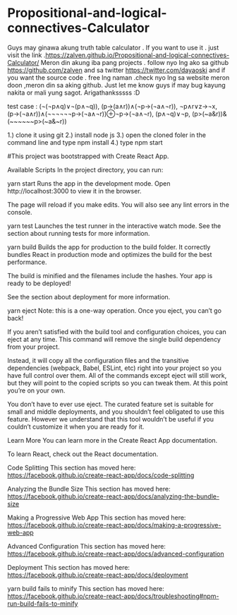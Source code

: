 # Propositional-and-logical-connectives-Calculator

Guys may ginawa akung truth table calculator . If you want to use it . just visit the link .https://zalven.github.io/Propositional-and-logical-connectives-Calculator/ Meron din akung iba pang projects . follow nyo lng ako sa github https://github.com/zalven and sa twitter https://twitter.com/dayaoski and if you want the source code . free lng naman .check nyo lng sa website meron doon ,meron din sa aking github. Just let me know guys if may bug kayung nakita or mali yung sagot. Arigathanksssss :D

test case : 
        (¬(¬p∧q)∨¬(p∧¬q)),
        (p→(a∧r))∧(¬p→(¬a∧¬r)),
        ¬p∧r∨z→¬x,
        (p→(¬a∧r))∧(¬¬¬¬¬¬p→(¬a∧¬r))⊕¬p→(¬a∧¬r),
        (p∧¬q)∨¬p,
        (p>(~a&r))&(~~~~~~p>(~a&~r))





1.) clone it using git 2.) install node js 3.) open the cloned foler in the command line and type npm install 4.) type npm start

#This project was bootstrapped with Create React App.

Available Scripts In the project directory, you can run:

yarn start Runs the app in the development mode. Open http://localhost:3000 to view it in the browser.

The page will reload if you make edits. You will also see any lint errors in the console.

yarn test Launches the test runner in the interactive watch mode. See the section about running tests for more information.

yarn build Builds the app for production to the build folder. It correctly bundles React in production mode and optimizes the build for the best performance.

The build is minified and the filenames include the hashes. Your app is ready to be deployed!

See the section about deployment for more information.

yarn eject Note: this is a one-way operation. Once you eject, you can’t go back!

If you aren’t satisfied with the build tool and configuration choices, you can eject at any time. This command will remove the single build dependency from your project.

Instead, it will copy all the configuration files and the transitive dependencies (webpack, Babel, ESLint, etc) right into your project so you have full control over them. All of the commands except eject will still work, but they will point to the copied scripts so you can tweak them. At this point you’re on your own.

You don’t have to ever use eject. The curated feature set is suitable for small and middle deployments, and you shouldn’t feel obligated to use this feature. However we understand that this tool wouldn’t be useful if you couldn’t customize it when you are ready for it.

Learn More You can learn more in the Create React App documentation.

To learn React, check out the React documentation.

Code Splitting This section has moved here: https://facebook.github.io/create-react-app/docs/code-splitting

Analyzing the Bundle Size This section has moved here: https://facebook.github.io/create-react-app/docs/analyzing-the-bundle-size

Making a Progressive Web App This section has moved here: https://facebook.github.io/create-react-app/docs/making-a-progressive-web-app

Advanced Configuration This section has moved here: https://facebook.github.io/create-react-app/docs/advanced-configuration

Deployment This section has moved here: https://facebook.github.io/create-react-app/docs/deployment

yarn build fails to minify This section has moved here: https://facebook.github.io/create-react-app/docs/troubleshooting#npm-run-build-fails-to-minify
